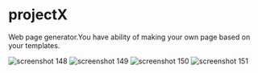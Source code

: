 # projectX

Web page generator.You have ability of making your own page based on your templates.

![screenshot 148](https://user-images.githubusercontent.com/19418461/34955895-9c171e2c-fa37-11e7-9a09-f5e0dff55915.png)
![screenshot 149](https://user-images.githubusercontent.com/19418461/34955896-9c3fc606-fa37-11e7-8d14-0f17ad666513.png)
![screenshot 150](https://user-images.githubusercontent.com/19418461/34955897-9c639e8c-fa37-11e7-9ee8-1895f8632baa.png)
![screenshot 151](https://user-images.githubusercontent.com/19418461/34955898-9c8de39a-fa37-11e7-80c3-ba68c4d4e6ca.png)


